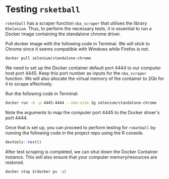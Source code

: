 # Testing `rsketball`

`rsketball` has a scraper function `nba_scraper` that utilises the library `RSelenium`. Thus, to perform the necessary tests, it is essential to run a Docker image containing the standalone chrome driver.

Pull docker image with the following code in Terminal. We will stick to Chrome since it seems compatible with Windows while Firefox is not.

```sh
docker pull selenium/standalone-chrome
```

We need to set up the Docker container default port 4444 to our computer host port 4445. Keep this port number as inputs for the `nba_scraper` function. We will also allocate the virtual memory of the container to 2Gb for it to scrape effectively. 

Run the following code in Terminal:

```sh
docker run -d -p 4445:4444 --shm-size 2g selenium/standalone-chrome
```

Note the arguments to map the computer port 4445 to the Docker driver's port 4444.

Once that is set up, you can proceed to perform testing for `rsketball` by running the following code in the project repo using the R console.

```R
devtools::test()
```
After test scraping is completed, we can shut down the Docker Container
instance. This will also ensure that your computer memory/resources are
restored.

```sh
docker stop $(docker ps -q)
```
